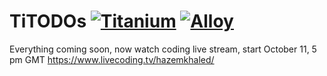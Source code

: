 # TiTODOs [![Titanium](http://www-static.appcelerator.com/badges/titanium-git-badge-sq.png)](http://www.appcelerator.com/titanium/) [![Alloy](http://www-static.appcelerator.com/badges/alloy-git-badge-sq.png)](http://www.appcelerator.com/alloy/)
Everything coming soon, now watch coding live stream, start October 11, 5 pm GMT
https://www.livecoding.tv/hazemkhaled/
